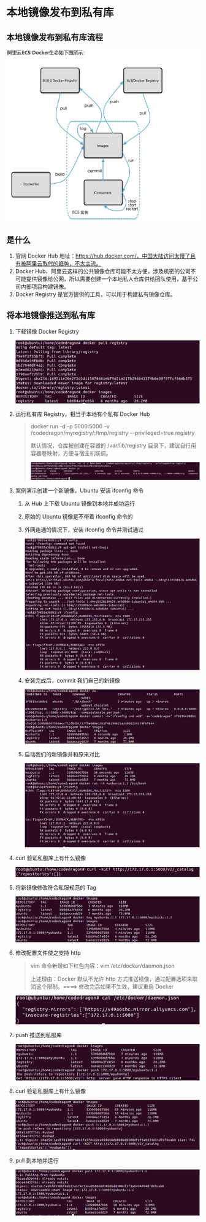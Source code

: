 # 本地镜像发布到私有库

## 本地镜像发布到私有库流程

![image-20220602110905108](img/image-20220602110905108.png)

## 是什么

1. 官网 Docker Hub 地址：https://hub.docker.com/，中国大陆访问太慢了且有被阿里云取代的趋势，不太主流。
2. Docker Hub、阿里云这样的公共镜像仓库可能不太方便，涉及机密的公司不可能提供镜像给公网，所以需要创建一个本地私人仓库供给团队使用，基于公司内部项目构建镜像。
3. Docker Registry 是官方提供的工具，可以用于构建私有镜像仓库。

## 将本地镜像推送到私有库

1. 下载镜像 Docker Registry

    ![image-20220602182823763](img/image-20220602182823763.png)

2. 运行私有库 Registry，相当于本地有个私有 Docker Hub

    >   docker run -d -p 5000:5000 -v /codedragon/myregistry/:/tmp/registry --privileged=true registry
    >
    >   默认情况，仓库被创建在容器的 /var/lib/registry 目录下，建议自行用容器卷映射，方便与宿主机联调。
    >
    >   ![image-20220602183012405](img/image-20220602183012405.png)

3. 案例演示创建一个新镜像，Ubuntu 安装 ifconfig 命令

    1. 从 Hub 上下载 Ubuntu 镜像到本地并成功运行

    2. 原始的 Ubuntu 镜像是不带着 ifconfig 命令的

    3. 外网连通的情况下，安装 ifconfig 命令并测试通过

        ![image-20220602183654374](img/image-20220602183654374.png)

    4. 安装完成后，commit 我们自己的新镜像

        ![image-20220602183830387](img/image-20220602183830387.png)

    5. 启动我们的新镜像并和原来对比

        ![image-20220602183913028](img/image-20220602183913028.png)

4. curl 验证私服库上有什么镜像

    ![image-20220602184147464](img/image-20220602184147464.png)

5. 将新镜像修改符合私服规范的 Tag

    ![image-20220602184255891](img/image-20220602184255891.png)

6. 修改配置文件使之支持 http

    >   vim 命令新增如下红色内容：vim /etc/docker/daemon.json 
    >
    >   上述理由：Docker 默认不允许 http 方式推送镜像，通过配置选项来取消这个限制。====>  修改完后如果不生效，建议重启 Docker 

    ![image-20220602193358182](img/image-20220602193358182.png)

7. push 推送到私服库

    ![image-20220602184650086](img/image-20220602184650086.png)

8. curl 验证私服库上有什么镜像

    ![image-20220602193443586](img/image-20220602193443586.png)

9. pull 到本地并运行

    ![image-20220602193626802](img/image-20220602193626802.png)
